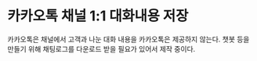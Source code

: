 # 카카오톡 채널 1:1 대화내용 저장

카카오톡은 채널에서 고객과 나눈 대화 내용을 카카오톡은 제공하지 않는다. 챗봇 등을 만들기 위해 채팅로그를 다운로드 받을 필요가 있어서 제작 중이다.